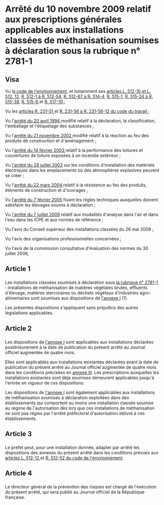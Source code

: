 # Arrêté du 10 novembre 2009 relatif aux prescriptions générales applicables aux installations classées de méthanisation soumises à déclaration sous la rubrique n° 2781-1

## Visa

Vu l[e code de l'environnement](https://aida.ineris.fr/consultation_document/1755), et notamment ses [articles L. 512-10 et L. 512. 12](https://www.legifrance.gouv.fr/affichCodeArticle.do?cidTexte=LEGITEXT000006074220&idArticle=LEGIARTI000006834244&dateTexte=29990101&categorieLien=cid), [R. 512-1 à R. 512-54](https://www.legifrance.gouv.fr/affichCodeArticle.do?cidTexte=LEGITEXT000006074220&idArticle=LEGIARTI000006838678&dateTexte=29990101&categorieLien=cid), [R. 512-67 à R. 514-4](https://www.legifrance.gouv.fr/affichCodeArticle.do?cidTexte=LEGITEXT000006074220&idArticle=LEGIARTI000006838744&dateTexte=29990101&categorieLien=cid), [R. 515-1](https://www.legifrance.gouv.fr/affichCodeArticle.do?cidTexte=LEGITEXT000006074220&idArticle=LEGIARTI000006838765&dateTexte=29990101&categorieLien=cid), [R. 515-24 à R. 515-38](https://www.legifrance.gouv.fr/affichCodeArticle.do?cidTexte=LEGITEXT000006074220&idArticle=LEGIARTI000006838788&dateTexte=29990101&categorieLien=cid), [R. 515-6 ](https://www.legifrance.gouv.fr/affichCodeArticle.do?cidTexte=LEGITEXT000006074220&idArticle=LEGIARTI000006838770&dateTexte=29990101&categorieLien=cid)et [R. 517-10 ](https://www.legifrance.gouv.fr/affichCodeArticle.do?cidTexte=LEGITEXT000006074220&idArticle=LEGIARTI000006838831&dateTexte=29990101&categorieLien=cid); 

Vu les [articles R. 231-51 ](https://www.legifrance.gouv.fr/affichCodeArticle.do?cidTexte=LEGITEXT000006071367&idArticle=LEGIARTI000006588210&dateTexte=29990101&categorieLien=cid)et [R. 231-56 à R. 231-56-12 du code du travail ](https://www.legifrance.gouv.fr/affichCodeArticle.do?cidTexte=LEGITEXT000006071367&idArticle=LEGIARTI000006588217&dateTexte=29990101&categorieLien=cid); 

Vu l'[arrêté du 20 avril 1994 ](https://www.legifrance.gouv.fr/affichTexte.do?cidTexte=JORFTEXT000000529571&categorieLien=cid)modifié relatif à la déclaration, la classification, l'emballage et l'étiquetage des substances ; 

Vu l'[arrêté du 21 novembre 2002 ](https://www.legifrance.gouv.fr/affichTexte.do?cidTexte=JORFTEXT000000234156&categorieLien=cid)modifié relatif à la réaction au feu des produits de construction et d'aménagement ; 

Vu l'[arrêté du 14 février 2003 ](https://www.legifrance.gouv.fr/affichTexte.do?cidTexte=JORFTEXT000000778052&categorieLien=cid)relatif à la performance des toitures et couvertures de toiture exposées à un incendie extérieur ; 

Vu [l'arrêté du 28 juillet 2003](https://aida.ineris.fr/consultation_document/5201) sur les conditions d'installation des matériels électriques dans les emplacements où des atmosphères explosives peuvent se créer ; 

Vu l'[arrêté du 22 mars 2004 ](https://www.legifrance.gouv.fr/affichTexte.do?cidTexte=JORFTEXT000000249854&categorieLien=cid)relatif à la résistance au feu des produits, éléments de construction et d'ouvrages ; 

Vu [l'arrêté du 7 février 2005](/src/data/AM/markdown_texts/DEVP0540078A.md) fixant les règles techniques auxquelles doivent satisfaire les élevages soumis à déclaration ; 

Vu [l'arrêté du 7 juillet 2009](https://aida.ineris.fr/consultation_document/4291) relatif aux modalités d'analyse dans l'air et dans l'eau dans les ICPE et aux normes de référence ; 

Vu l'avis du Conseil supérieur des installations classées du 26 mai 2009 ; 

Vu l'avis des organisations professionnelles concernées ; 

Vu l'avis de la commission consultative d'évaluation des normes du 30 juillet 2009, 

## Article 1

### 

Les installations classées soumises à déclaration sous [la rubrique n° 2781-1](https://aida.ineris.fr/consultation_document/10757#10758) : installations de méthanisation de matières végétales brutes, effluents d'élevage, matières stercoraires ou déchets végétaux d'industries agro-alimentaires sont soumises aux dispositions de [l'annexe I](#annexe-i-:-prescriptions-générales-et-faisant-l’objet-du-contrôle-périodique-applicables-aux-installations-classées-pour-la-protection-de-l’environnement-soumises-à-déclaration-sous-la-rubrique-n°-2781-1) (1).

Les présentes dispositions s'appliquent sans préjudice des autres législations applicables.

## Article 2

### 

Les dispositions de [l'annexe I](#annexe-i-:-prescriptions-générales-et-faisant-l’objet-du-contrôle-périodique-applicables-aux-installations-classées-pour-la-protection-de-l’environnement-soumises-à-déclaration-sous-la-rubrique-n°-2781-1) sont applicables aux installations déclarées postérieurement à la date de publication du présent arrêté au Journal officiel augmentée de quatre mois.

Elles sont applicables aux installations existantes déclarées avant la date de publication du présent arrêté au Journal officiel augmentée de quatre mois dans les conditions précisées en [annexe III](#annexe-iii-:-dispositions-applicables-aux-installations-existantes). Les prescriptions auxquelles les installations existantes sont déjà soumises demeurent applicables jusqu'à l'entrée en vigueur de ces dispositions.

Les dispositions de [l'annexe I](#annexe-i-:-prescriptions-générales-et-faisant-l’objet-du-contrôle-périodique-applicables-aux-installations-classées-pour-la-protection-de-l’environnement-soumises-à-déclaration-sous-la-rubrique-n°-2781-1) sont également applicables aux installations de méthanisation soumises à déclaration exploitées dans des établissements qui comportent au moins une installation classée soumise au régime de l'autorisation dès lors que ces installations de méthanisation ne sont pas régies par l'arrêté préfectoral d'autorisation délivré à ces établissements.

## Article 3

### 

Le préfet peut, pour une installation donnée, adapter par arrêté les dispositions des annexes du présent arrêté dans les conditions prévues aux [articles L. 512-12 ](https://www.legifrance.gouv.fr/affichCodeArticle.do?cidTexte=LEGITEXT000006074220&idArticle=LEGIARTI000006834246&dateTexte=&categorieLien=cid)et [R. 512-52 du code de l'environnement](https://www.legifrance.gouv.fr/affichCodeArticle.do?cidTexte=LEGITEXT000006074220&idArticle=LEGIARTI000006838729&dateTexte=&categorieLien=cid).

## Article 4

### 

Le directeur général de la prévention des risques est chargé de l'exécution du présent arrêté, qui sera publié au Journal officiel de la République française.